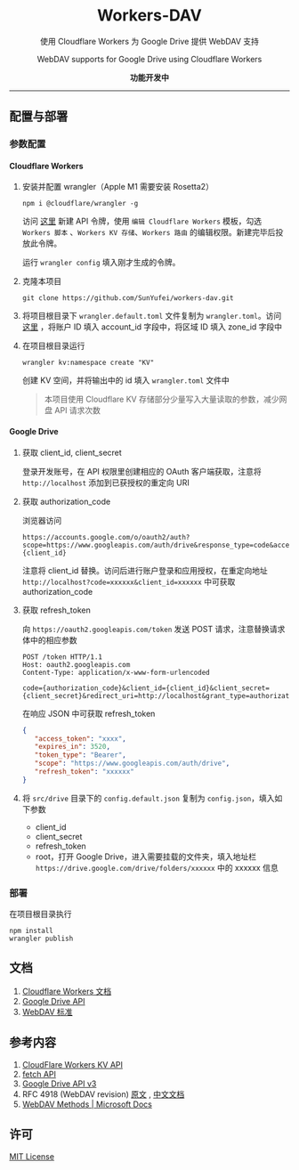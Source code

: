<h1 align="center">Workers-DAV</h1>
<p align="center">使用 Cloudflare Workers 为 Google Drive 提供 WebDAV 支持</p>
<p align="center">WebDAV supports for Google Drive using Cloudflare Workers</p>
<p align="center"><b>功能开发中</b></p>

---

## 配置与部署

### 参数配置

#### Cloudflare Workers

1. 安装并配置 wrangler（Apple M1 需要安装 Rosetta2）

   ```shell
   npm i @cloudflare/wrangler -g
   ```

   访问 [这里](https://dash.cloudflare.com/profile/api-tokens) 新建 API 令牌，使用 `编辑 Cloudflare Workers` 模板，勾选 `Workers 脚本`
   、`Workers KV 存储`、`Workers 路由` 的编辑权限。新建完毕后投放此令牌。

   运行 `wrangler config` 填入刚才生成的令牌。

2. 克隆本项目

   ```shell
   git clone https://github.com/SunYufei/workers-dav.git
   ```

3. 将项目根目录下 `wrangler.default.toml` 文件复制为 `wrangler.toml`。访问 [这里](https://dash.cloudflare.com/) ，将账户 ID 填入 account_id
   字段中，将区域 ID 填入 zone_id 字段中

4. 在项目根目录运行
   ```shell
   wrangler kv:namespace create "KV"
   ```
   创建 KV 空间，并将输出中的 id 填入 `wrangler.toml` 文件中
   > 本项目使用 Cloudflare KV 存储部分少量写入大量读取的参数，减少网盘 API 请求次数

#### Google Drive

1. 获取 client_id, client_secret

   登录开发账号，在 API 权限里创建相应的 OAuth 客户端获取，注意将 `http://localhost` 添加到已获授权的重定向 URI

2. 获取 authorization_code

   浏览器访问

   ```
   https://accounts.google.com/o/oauth2/auth?scope=https://www.googleapis.com/auth/drive&response_type=code&access_type=offline&redirect_uri=http://localhost&client_id={client_id}
   ```

   注意将 client_id 替换。访问后进行账户登录和应用授权，在重定向地址 `http://localhost?code=xxxxxx&client_id=xxxxxx` 中可获取 authorization_code

3. 获取 refresh_token

   向 `https://oauth2.googleapis.com/token` 发送 POST 请求，注意替换请求体中的相应参数

   ```http request
   POST /token HTTP/1.1
   Host: oauth2.googleapis.com
   Content-Type: application/x-www-form-urlencoded

   code={authorization_code}&client_id={client_id}&client_secret={client_secret}&redirect_uri=http://localhost&grant_type=authorization_code
   ```

   在响应 JSON 中可获取 refresh_token

   ```json
   {
      "access_token": "xxxx",
      "expires_in": 3520,
      "token_type": "Bearer",
      "scope": "https://www.googleapis.com/auth/drive",
      "refresh_token": "xxxxxx"
   }
   ```

4. 将 `src/drive` 目录下的 `config.default.json` 复制为 `config.json`，填入如下参数

   -  client_id
   -  client_secret
   -  refresh_token
   -  root，打开 Google Drive，进入需要挂载的文件夹，填入地址栏 `https://drive.google.com/drive/folders/xxxxxx` 中的 xxxxxx 信息

### 部署

在项目根目录执行

```shell
npm install
wrangler publish
```

## 文档

1. [Cloudflare Workers 文档](docs/Cloudflare.md)
2. [Google Drive API](docs/Google.md)
3. [WebDAV 标准](docs/WebDAV.md)

## 参考内容

1. [CloudFlare Workers KV API](https://developers.cloudflare.com/workers/runtime-apis/kv)
2. [fetch API](https://developer.mozilla.org/zh-CN/docs/Web/API/Fetch_API/Using_Fetch)
3. [Google Drive API v3](https://developers.google.com/drive)
4. RFC 4918 (WebDAV revision) [原文](http://www.webdav.org/specs/rfc4918.html)
   , [中文文档](https://fullstackplayer.github.io/WebDAV-RFC4918-CN/)
5. [WebDAV Methods | Microsoft Docs](<https://docs.microsoft.com/en-us/previous-versions/office/developer/exchange-server-2003/aa142917(v=exchg.65)>)

<!--4. [OneDrive 开发人员平台](https://docs.microsoft.com/zh-cn/onedrive/developer/?view=odsp-graph-online)-->

## 许可

[MIT License](LICENSE)
